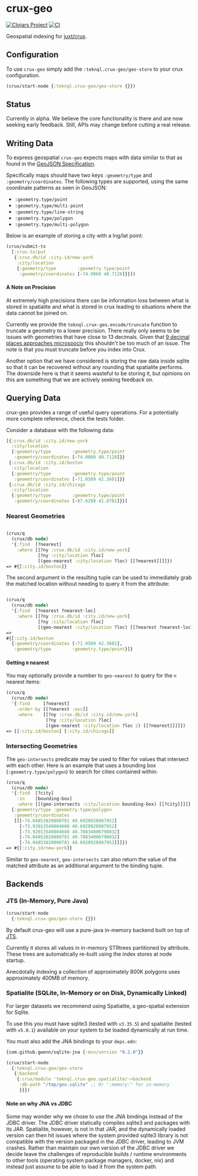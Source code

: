 # crux-geo
[![Clojars Project](https://img.shields.io/clojars/v/com.teknql/crux-geo.svg)](https://clojars.org/com.teknql/crux-geo)
[![CI](https://github.com/teknql/crux-geo/actions/workflows/ci.yml/badge.svg)](https://github.com/teknql/crux-geo/actions/workflows/ci.yml)

Geospatial indexing for [juxt/crux](https://github.com/juxt/crux).


## Configuration

To use `crux-geo` simply add the `:teknql.crux-geo/geo-store` to your crux configuration.

```clojure
(crux/start-node {:teknql.crux-geo/geo-store {}})
```

## Status

Currently in alpha. We believe the core functionality is there and are now seeking
early feedback. Still, APIs may change before cutting a real release.

## Writing Data

To express geospatial `crux-geo` expects maps with data similar to that as found
in the [GeoJSON Specification](https://datatracker.ietf.org/doc/html/rfc7946).

Specifically maps should have two keys `:geometry/type` and
`:geometry/coordinates`. The following types are supported, using the same
coordinate patterns as seen in GeoJSON:

- `:geometry.type/point`
- `:geometry.type/multi-point`
- `:geometry.type/line-string`
- `:geometry.type/polygon`
- `:geometry.type/multi-polygon`

Below is an example of storing a city with a lng/lat point:


``` clojure
(crux/submit-tx
  [:crux.tx/put
   {:crux.db/id :city.id/new-york
    :city/location
    {:geometry/type        :geometry.type/point
     :geometry/coordinates [-74.0060 40.7128]}}])
```

#### A Note on Precision

At extremely high precisions there can be information loss between what is
stored in spatialite and what is stored in crux leading to situations where the
data cannot be joined on.

Currently we provide the `teknql.crux-geo.encode/truncate` function to truncate
a geometry to a lower precision. There really only seems to be issues with
geometries that have close to 13 decimals. Given that [9 decimal places
approaches microspociy](https://gis.stackexchange.com/a/8674) this shouldn't be
too much of an issue. The note is that you must truncate before you index into Crux.

Another option that we have considered is storing the raw data inside sqlite so
that it can be recovered without any rounding that spatialite performs. The
downside here is that it seems wasteful to be storing it, but opinions on this
are something that we are actively seeking feedback on.

## Querying Data

crux-geo provides a range of useful query operations. For a potentially more
complete reference, check the tests folder.

Consider a database with the following data:

``` clojure
[{:crux.db/id :city.id/new-york
  :city/location
  {:geometry/type        :geometry.type/point
   :geometry/coordinates [-74.0060 40.7128]}}
 {:crux.db/id :city.id/boston
  :city/location
  {:geometry/type        :geometry.type/point
   :geometry/coordinates [-71.0589 42.3601]}}
 {:crux.db/id :city.id/chicago
  :city/location
  {:geometry/type        :geometry.type/point
   :geometry/coordinates [-87.6298 41.8781]}}]
```


### Nearest Geometries

``` clojure

(crux/q
  (crux/db node)
  '{:find  [?nearest]
    :where [[?ny :crux.db/id :city.id/new-york]
            [?ny :city/location ?loc]
            [(geo-nearest :city/location ?loc) [[?nearest]]]]})
=> #{[:city.id/boston]}
```

The second argument in the resulting tuple can be used to immediately grab the
matched location without needing to query it from the attribute:

``` clojure

(crux/q
  (crux/db node)
  '{:find  [?nearest ?nearest-loc]
    :where [[?ny :crux.db/id :city.id/new-york]
            [?ny :city/location ?loc]
            [(geo-nearest :city/location ?loc) [[?nearest ?nearest-loc]]]]})
=>
#{[:city.id/boston
  {:geometry/coordinates [-71.0589 42.3601],
   :geometry/type        :geometry.type/point}]}
```

#### Getting `N` nearest

You may optionally provide a number to `geo-nearest` to query for the `n`
nearest items:

``` clojure
(crux/q
  (crux/db node)
  '{:find     [?nearest]
    :order-by [[?nearest :asc]]
    :where    [[?ny :crux.db/id :city.id/new-york]
               [?ny :city/location ?loc]
               [(geo-nearest :city/location ?loc 2) [[?nearest]]]]})
=> [[:city.id/boston] [:city.id/chicago]]
```

### Intersecting Geometries

The `geo-intersects` predicate may be used to filter for values that intersect
with each other. Here is an example that uses a bounding box
(`:geometry.type/polygon`) to search for cities contained within:

``` clojure
(crux/q
  (crux/db node)
  '{:find  [?city]
    :in    [bounding-box]
    :where [[(geo-intersects :city/location bounding-box) [[?city]]]]}
  {:geometry/type :geometry.type/polygon
   :geometry/coordinates
   [[[-74.04853820800781 40.6920928987952]
     [-73.92013549804688 40.6920928987952]
     [-73.92013549804688 40.78834006798032]
     [-74.04853820800781 40.78834006798032]
     [-74.04853820800781 40.6920928987952]]]})
=> #{[:city.id/new-york]}
```

Similar to `geo-nearest`, `geo-intersects` can also return the value of the
matched attribute as an additional argument to the binding tuple.

## Backends

### JTS (In-Memory, Pure Java)

```clojure
(crux/start-node
  {:teknql.crux-geo/geo-store {}})
```

By default crux-geo will use a pure-java in-memory backend built on top
of [JTS](https://github.com/locationtech/jts).

Currently it stores all values in in-memory STRtrees partitioned by attribute.
These trees are automatically re-built using the index stores at node startup.

Anecdotally indexing a collection of approximately 800K polygons uses approximately 400MB of memory.

### Spatialite (SQLite, In-Memory or on Disk, Dynamically Linked)

For larger datasets we recommend using Spatialite, a geo-spatial extension for
Sqlite.

To use this you must have sqlite3 (tested with `v3.35.5`) and spatialite (tested
with `v5.0.1`) available on your system to be loaded dynamically at run time.

You must also add the JNA bindings to your `deps.edn`:

```clojure
{com.github.gwenn/sqlite-jna {:mvn/version "0.2.0"}}
```


```clojure
(crux/start-node
  {:teknql.crux-geo/geo-store
   {:backend
    {:crux/module 'teknql.crux-geo.spatialite/->backend
     :db-path "/tmp/geo.sqlite" ;; Or ":memory:" for in-memory
     }}})
```

#### Note on why JNA vs JDBC

Some may wonder why we chose to use the JNA bindings instead of the JDBC driver.
The JDBC driver statically compiles sqlite3 and packages with its JAR.
Spatialite, however, is not in that JAR, and the dynamically loaded version can
then hit issues where the system provided sqlite3 library is not compatible with
the version packaged in the JDBC driver, leading to JVM crashes. Rather than
maintain our own version of the JDBC driver we decide leave the challenges of
reproducible builds / runtime environments to other tools (operating system
package managers, docker, nix) and instead just assume to be able to load it
from the system path.
